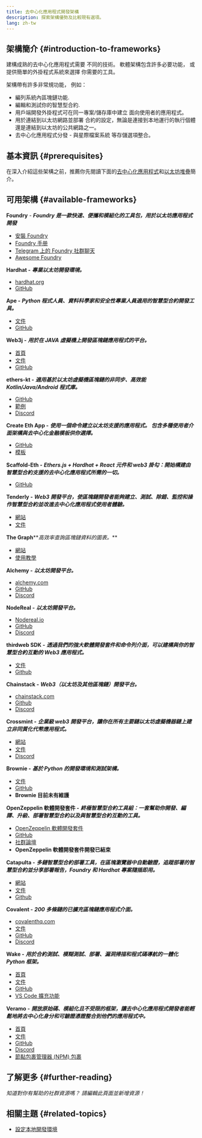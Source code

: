 ```yaml
---
title: 去中心化應用程式開發架構
description: 探索架構優勢及比較現有選項。
lang: zh-tw
---
```


## 架構簡介 {#introduction-to-frameworks}

建構成熟的去中心化應用程式需要 不同的技術。 軟體架構包含許多必要功能， 或提供簡單的外掛程式系統來選擇 你需要的工具。

架構帶有許多非常規功能， 例如：

- 編列系統內區塊鏈功能.
- 編輯和測試你的智慧型合約.
- 用戶端開發外掛程式可在同一專案/儲存庫中建立 面向使用者的應用程式。
- 用於連結到以太坊網路並部署 合約的設定，無論是連接到本地運行的執行個體 還是連結到以太坊的公共網路之一。
- 去中心化應用程式分發 - 與星際檔案系統 等存儲選項整合。

## 基本資訊 {#prerequisites}

在深入介紹這些架構之前，推薦你先閱讀下面的[去中心化應用程式](/developers/docs/dapps/)和[以太坊堆疊](/developers/docs/ethereum-stack/)簡介。

## 可用架構 {#available-frameworks}

**Foundry** - **_Foundry 是一款快速、便攜和模組化的工具包，用於以太坊應用程式開發_**

- [安裝 Foundry](https://book.getfoundry.sh/)
- [Foundry 手册](https://book.getfoundry.sh/)
- [Telegram 上的 Foundry 社群聊天](https://t.me/foundry_support)
- [Awesome Foundry](https://github.com/crisgarner/awesome-foundry)

**Hardhat -** **_專業以太坊開發環境。_**

- [hardhat.org](https://hardhat.org)
- [GitHub](https://github.com/nomiclabs/hardhat)

**Ape -** **_Python 程式人員、資料科學家和安全性專業人員適用的智慧型合約開發工具。_**

- [文件](https://docs.apeworx.io/ape/stable/)
- [GitHub](https://github.com/ApeWorX/ape)

**Web3j -** **_用於在 JAVA 虛擬機上開發區塊鏈應用程式的平台。_**

- [首頁](https://www.web3labs.com/web3j-sdk)
- [文件](https://docs.web3j.io)
- [GitHub](https://github.com/web3j/web3j)

**ethers-kt -** **_適用基於以太坊虛擬機區塊鏈的非同步、高效能 Kotlin/Java/Android 程式庫。_**

- [GitHub](https://github.com/Kr1ptal/ethers-kt)
- [範例](https://github.com/Kr1ptal/ethers-kt/tree/master/examples)
- [Discord](https://discord.gg/rx35NzQGSb)

**Create Eth App -** **_使用一個命令建立以太坊支援的應用程式。 包含多種使用者介面架構與去中心化金融模板供你選擇。_**

- [GitHub](https://github.com/paulrberg/create-eth-app)
- [模板](https://github.com/PaulRBerg/create-eth-app/tree/develop/templates)

**Scaffold-Eth -** **_Ethers.js + Hardhat + React 元件和 web3 掛勾：開始構建由智慧型合約支援的去中心化應用程式所需的一切。_**

- [GitHub](https://github.com/scaffold-eth/scaffold-eth-2)

**Tenderly -** **_Web3 開發平台，使區塊鏈開發者能夠建立、測試、除錯、監控和操作智慧型合約並改進去中心化應用程式使用者體驗。_**

- [網站](https://tenderly.co/)
- [文件](https://docs.tenderly.co/ethereum-development-practices)

**The Graph****_高效率查詢區塊鏈資料的圖表。_**

- [網站](https://thegraph.com/)
- [使用教學](/developers/tutorials/the-graph-fixing-web3-data-querying/)

**Alchemy -** **_以太坊開發平台。_**

- [alchemy.com](https://www.alchemy.com/)
- [GitHub](https://github.com/alchemyplatform)
- [Discord](https://discord.com/invite/alchemyplatform)

**NodeReal -** **_以太坊開發平台。_**

- [Nodereal.io](https://nodereal.io/)
- [GitHub](https://github.com/node-real)
- [Discord](https://discord.gg/V5k5gsuE)

**thirdweb SDK -** **_透過我們的強大軟體開發套件和命令列介面，可以建構與你的智慧型合約互動的 Web3 應用程式。_**

- [文件](https://portal.thirdweb.com/sdk/)
- [Github](https://github.com/thirdweb-dev/)

**Chainstack -** **_Web3（以太坊及其他區塊鏈）開發平台。_**

- [chainstack.com](https://www.chainstack.com/)
- [Github](https://github.com/chainstack)
- [Discord](https://discord.gg/BSb5zfp9AT)

**Crossmint -** **_企業級 web3 開發平台，讓你在所有主要鏈以太坊虛擬機器鏈上建立非同質化代幣應用程式。_**

- [網站](https://www.crossmint.com)
- [文件](https://docs.crossmint.com)
- [Discord](https://discord.com/invite/crossmint)

**Brownie -** **_基於 Python 的開發環境和測試架構。_**

- [文件](https://eth-brownie.readthedocs.io/en/latest/)
- [GitHub](https://github.com/eth-brownie/brownie)
- **Brownie 目前未有維護**

**OpenZeppelin 軟體開發套件 -** **_終極智慧型合約工具組：一套幫助你開發、編譯、升級、部署智慧型合約以及與智慧型合約互動的工具。_**

- [OpenZeppelin 軟體開發套件](https://openzeppelin.com/sdk/)
- [GitHub](https://github.com/OpenZeppelin/openzeppelin-sdk)
- [社群論壇](https://forum.openzeppelin.com/c/support/17)
- **OpenZeppelin 軟體開發套件開發已結束**

**Catapulta -** **_多鏈智慧型合約部署工具，在區塊瀏覽器中自動驗證，追蹤部署的智慧型合約並分享部署報告，Foundry 和 Hardhat 專案隨插即用。_**

- [網站](https://catapulta.sh/)
- [文件](https://catapulta.sh/docs)
- [Github](https://github.com/catapulta-sh)

**Covalent -** **_200 多條鏈的已擴充區塊鏈應用程式介面。_**

- [covalenthq.com](https://www.covalenthq.com/)
- [文件](https://www.covalenthq.com/docs/api/)
- [GitHub](https://github.com/covalenthq)
- [Discord](https://www.covalenthq.com/discord/)

**Wake -** **_用於合約測試、模糊測試、部署、漏洞掃描和程式碼導航的一體化 Python 框架。_**

- [首頁](https://getwake.io/)
- [文件](https://ackeeblockchain.com/wake/docs/latest/)
- [GitHub](https://github.com/Ackee-Blockchain/wake)
- [VS Code 擴充功能](https://marketplace.visualstudio.com/items?itemName=AckeeBlockchain.tools-for-solidity)

**Veramo -** **_開放原始碼、模組化且不受限的框架，讓去中心化應用程式開發者能輕鬆地將去中心化身分和可驗證憑證整合到他們的應用程式中。_**

- [首頁](https://veramo.io/)
- [文件](https://veramo.io/docs/basics/introduction)
- [GitHub](https://github.com/uport-project/veramo)
- [Discord](https://discord.com/invite/FRRBdjemHV)
- [節點包裹管理器 (NPM) 包裹](https://www.npmjs.com/package/@veramo/core)

## 了解更多 {#further-reading}

_知道對你有幫助的社群資源嗎？ 請編輯此頁面並新增資源！_

## 相關主題 {#related-topics}

- [設定本地開發環境](/developers/local-environment/)
